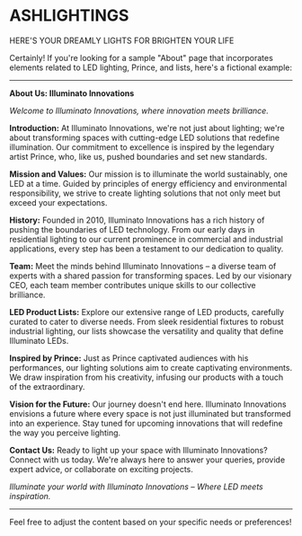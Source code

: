 # ASHLIGHTINGS
HERE'S YOUR DREAMLY LIGHTS FOR BRIGHTEN YOUR LIFE


Certainly! If you're looking for a sample "About" page that incorporates elements related to LED lighting, Prince, and lists, here's a fictional example:

---

**About Us: Illuminato Innovations**

*Welcome to Illuminato Innovations, where innovation meets brilliance.*

**Introduction:**
At Illuminato Innovations, we're not just about lighting; we're about transforming spaces with cutting-edge LED solutions that redefine illumination. Our commitment to excellence is inspired by the legendary artist Prince, who, like us, pushed boundaries and set new standards.

**Mission and Values:**
Our mission is to illuminate the world sustainably, one LED at a time. Guided by principles of energy efficiency and environmental responsibility, we strive to create lighting solutions that not only meet but exceed your expectations.

**History:**
Founded in 2010, Illuminato Innovations has a rich history of pushing the boundaries of LED technology. From our early days in residential lighting to our current prominence in commercial and industrial applications, every step has been a testament to our dedication to quality.

**Team:**
Meet the minds behind Illuminato Innovations – a diverse team of experts with a shared passion for transforming spaces. Led by our visionary CEO, each team member contributes unique skills to our collective brilliance.

**LED Product Lists:**
Explore our extensive range of LED products, carefully curated to cater to diverse needs. From sleek residential fixtures to robust industrial lighting, our lists showcase the versatility and quality that define Illuminato LEDs.

**Inspired by Prince:**
Just as Prince captivated audiences with his performances, our lighting solutions aim to create captivating environments. We draw inspiration from his creativity, infusing our products with a touch of the extraordinary.

**Vision for the Future:**
Our journey doesn't end here. Illuminato Innovations envisions a future where every space is not just illuminated but transformed into an experience. Stay tuned for upcoming innovations that will redefine the way you perceive lighting.

**Contact Us:**
Ready to light up your space with Illuminato Innovations? Connect with us today. We're always here to answer your queries, provide expert advice, or collaborate on exciting projects.

*Illuminate your world with Illuminato Innovations – Where LED meets inspiration.*

--- 

Feel free to adjust the content based on your specific needs or preferences!
